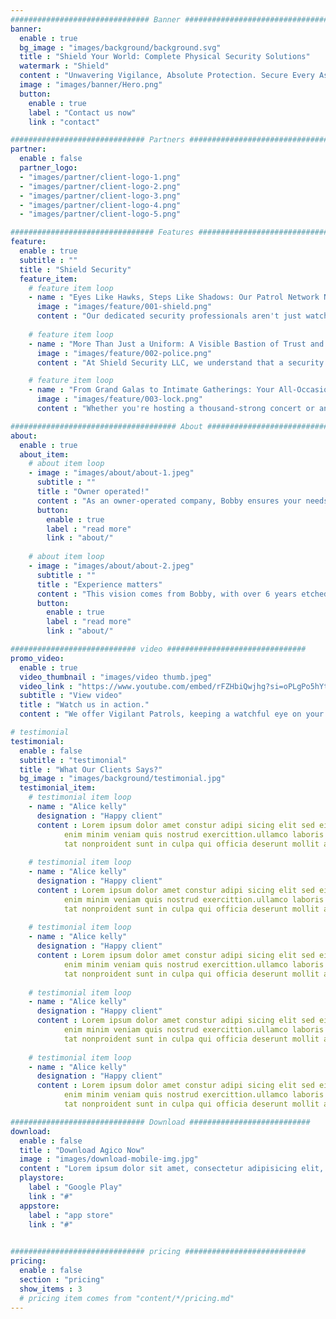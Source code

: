 ```yaml
---
############################### Banner #################################
banner:
  enable : true
  bg_image : "images/background/background.svg"
  title : "Shield Your World: Complete Physical Security Solutions"
  watermark : "Shield"
  content : "Unwavering Vigilance, Absolute Protection. Secure Every Aspect of Your Life with Shield Security Services."
  image : "images/banner/Hero.png"
  button:
    enable : true
    label : "Contact us now"
    link : "contact"

############################## Partners #################################
partner:
  enable : false
  partner_logo:
  - "images/partner/client-logo-1.png"
  - "images/partner/client-logo-2.png"
  - "images/partner/client-logo-3.png"
  - "images/partner/client-logo-4.png"
  - "images/partner/client-logo-5.png"

################################ Features ###############################
feature:
  enable : true
  subtitle : ""
  title : "Shield Security"
  feature_item:
    # feature item loop
    - name : "Eyes Like Hawks, Steps Like Shadows: Our Patrol Network Never Sleeps"
      image : "images/feature/001-shield.png"
      content : "Our dedicated security professionals aren't just watching cameras – they're actively patrolling your property on foot, ensuring every corner receives the vigilant attention it deserves. From meticulously scanned entry points to discreet surveillance of vulnerable areas, our comprehensive approach leaves no room for unwanted activity. With our experienced team on guard, you can rest assured knowing your premises are in safe hands."
      
    # feature item loop
    - name : "More Than Just a Uniform: A Visible Bastion of Trust and Security"
      image : "images/feature/002-police.png"
      content : "At Shield Security LLC, we understand that a security guard's presence is more than just a visual deterrent. Our highly trained professionals carry themselves with a confident demeanor, exuding an aura of authority that instantly discourages potential troublemakers. Their proactive approach and commitment to preventative measures create a safe and secure environment where employees, residents, or guests can feel truly at ease."

    # feature item loop
    - name : "From Grand Galas to Intimate Gatherings: Your All-Occasion Safeguard"
      image : "images/feature/003-lock.png"
      content : "Whether you're hosting a thousand-strong concert or an intimate backyard wedding, our experienced event security team ensures every gathering unfolds flawlessly. We anticipate potential risks, manage crowds with composure, and respond to emergencies swiftly and effectively. With our comprehensive security plan in place, you can focus on creating unforgettable memories while we safeguard the well-being of everyone present."

##################################### About #############################
about:
  enable : true
  about_item:
    # about item loop
    - image : "images/about/about-1.jpeg"
      subtitle : ""
      title : "Owner operated!"
      content : "As an owner-operated company, Bobby ensures your needs are always met with personal attention and understanding. There’s no corporate maze here, just direct access to his expertise and dedication. You’ll never be a number; you’ll be a valued partner in crafting your own sense of security."
      button:
        enable : true
        label : "read more"
        link : "about/"
        
    # about item loop
    - image : "images/about/about-2.jpeg"
      subtitle : ""
      title : "Experience matters"
      content : "This vision comes from Bobby, with over 6 years etched into the security industry. Having seen firsthand the ripples of reliable protection in his own community, he built Shield Security on a bedrock of trust, professionalism, and unwavering commitment."
      button:
        enable : true
        label : "read more"
        link : "about/"

############################ video ###############################
promo_video:
  enable : true
  video_thumbnail : "images/video thumb.jpeg"
  video_link : "https://www.youtube.com/embed/rFZHbiQwjhg?si=oPLgPo5hYtkTOIIK?autoplay=1"
  subtitle : "View video"
  title : "Watch us in action."
  content : "We offer Vigilant Patrols, keeping a watchful eye on your property, 24/7. With Shield, you get more than security. You get Trust and Presence. Peace of mind, delivered. Don't settle for anything less. Contact Shield today for a free quote."

# testimonial
testimonial:
  enable : false
  subtitle : "testimonial"
  title : "What Our Clients Says?"
  bg_image : "images/background/testimonial.jpg"
  testimonial_item:
    # testimonial item loop
    - name : "Alice kelly"
      designation : "Happy client"
      content : Lorem ipsum dolor amet constur adipi sicing elit sed eiusmtempor incid dolore magna aliqu.
            enim minim veniam quis nostrud exercittion.ullamco laboris nisi ut aliquip excepteur sint occaecat cuida
            tat nonproident sunt in culpa qui officia deserunt mollit anim id est laborum. sed ut perspiciatis.
            
    # testimonial item loop
    - name : "Alice kelly"
      designation : "Happy client"
      content : Lorem ipsum dolor amet constur adipi sicing elit sed eiusmtempor incid dolore magna aliqu.
            enim minim veniam quis nostrud exercittion.ullamco laboris nisi ut aliquip excepteur sint occaecat cuida
            tat nonproident sunt in culpa qui officia deserunt mollit anim id est laborum. sed ut perspiciatis.
            
    # testimonial item loop
    - name : "Alice kelly"
      designation : "Happy client"
      content : Lorem ipsum dolor amet constur adipi sicing elit sed eiusmtempor incid dolore magna aliqu.
            enim minim veniam quis nostrud exercittion.ullamco laboris nisi ut aliquip excepteur sint occaecat cuida
            tat nonproident sunt in culpa qui officia deserunt mollit anim id est laborum. sed ut perspiciatis.
            
    # testimonial item loop
    - name : "Alice kelly"
      designation : "Happy client"
      content : Lorem ipsum dolor amet constur adipi sicing elit sed eiusmtempor incid dolore magna aliqu.
            enim minim veniam quis nostrud exercittion.ullamco laboris nisi ut aliquip excepteur sint occaecat cuida
            tat nonproident sunt in culpa qui officia deserunt mollit anim id est laborum. sed ut perspiciatis.
            
    # testimonial item loop
    - name : "Alice kelly"
      designation : "Happy client"
      content : Lorem ipsum dolor amet constur adipi sicing elit sed eiusmtempor incid dolore magna aliqu.
            enim minim veniam quis nostrud exercittion.ullamco laboris nisi ut aliquip excepteur sint occaecat cuida
            tat nonproident sunt in culpa qui officia deserunt mollit anim id est laborum. sed ut perspiciatis.

############################## Download ###########################
download:
  enable : false
  title : "Download Agico Now"
  image : "images/download-mobile-img.jpg"
  content : "Lorem ipsum dolor sit amet, consectetur adipisicing elit, sed do eiusmod tempor incididunt ut labore et dolore magna aliqua. Ut enim ad minim veniam quis nostrud exercitation."
  playstore:
    label : "Google Play"
    link : "#"
  appstore:
    label : "app store"
    link : "#"

    
############################## pricing ###########################
pricing:
  enable : false
  section : "pricing"
  show_items : 3
  # pricing item comes from "content/*/pricing.md"
---
```

